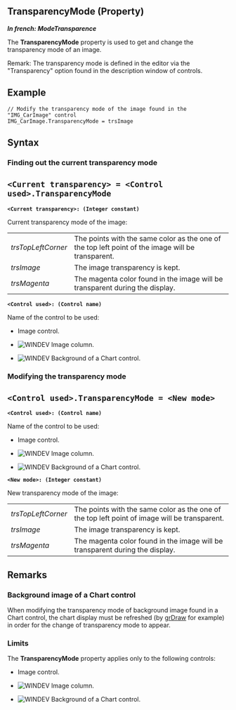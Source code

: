


## TransparencyMode (Property)

***In french: ModeTransparence***
	



<a name="XUse"></a>
<a name="Use"></a>
<a name="description"></a>
The **TransparencyMode** property is used to get and change the transparency mode of an image.

Remark: The transparency mode is defined in the editor via the "Transparency" option found in the description window of controls. 
<a name="Example1"></a>
<a name="sample_code"></a>

## Example


```wl
// Modify the transparency mode of the image found in the "IMG_CarImage" control
IMG_CarImage.TransparencyMode = trsImage
```

<a name="XSYNTAX"></a>

## Syntax
<a name="SYNTAX1"></a>

### Finding out the current transparency mode

`<Current transparency> = <Control used>.TransparencyMode`
---

**`<Current transparency>: (Integer constant)`**

Current transparency mode of the image:


|   |   |
| --- | --- |
| *trsTopLeftCorner* | The points with the same color as the one of the top left point of the image will be transparent. |
| *trsImage*  | The image transparency is kept. |
| *trsMagenta* | The magenta color found in the image will be transparent during the display. |



**`<Control used>: (Control name)`**

Name of the control to be used: 

- Image control.

- ![WINDEV](https://doc.pcsoft.fr/ext/images/us/WD.png) Image column.

- ![WINDEV](https://doc.pcsoft.fr/ext/images/us/WD.png) Background of a Chart control.





<a name="SYNTAX2"></a>

### Modifying the transparency mode

`<Control used>.TransparencyMode = <New mode>`
---

**`<Control used>: (Control name)`**

Name of the control to be used: 

- Image control.

- ![WINDEV](https://doc.pcsoft.fr/ext/images/us/WD.png) Image column.

- ![WINDEV](https://doc.pcsoft.fr/ext/images/us/WD.png) Background of a Chart control.




**`<New mode>: (Integer constant)`**

New transparency mode of the image:


|   |   |
| --- | --- |
| *trsTopLeftCorner* | The points with the same color as the one of the top left point of image will be transparent. |
| *trsImage*  | The image transparency is kept. |
| *trsMagenta* | The magenta color found in the image will be transparent during the display. |





<a name="NOTE0"></a>
<a name="NOTE0_1"></a>

## Remarks


### Background image of a Chart control
<a name="background_image_chart_control_ELTPARAGRAPHE000097"></a>

When modifying the transparency mode of background image found in a Chart control, the chart display must be refreshed (by [grDraw](../WDLang3/3042026.md) for example) in order for the change of transparency mode to appear.
<a name="NOTE0_2"></a>


### Limits
<a name="limits_ELTPARAGRAPHE000107"></a>

The **TransparencyMode** property applies only to the following controls:

- Image control.

- ![WINDEV](https://doc.pcsoft.fr/ext/images/us/WD.png) Image column.

- ![WINDEV](https://doc.pcsoft.fr/ext/images/us/WD.png) Background of a Chart control.





